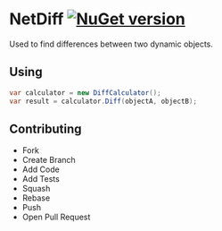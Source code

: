 # NetDiff [![NuGet version](https://badge.fury.io/nu/netdiff.svg)](https://badge.fury.io/nu/netdiff)
Used to find differences between two dynamic objects.

## Using
```csharp
var calculator = new DiffCalculator();
var result = calculator.Diff(objectA, objectB);
```

## Contributing

- Fork
- Create Branch
- Add Code
- Add Tests
- Squash
- Rebase
- Push
- Open Pull Request
